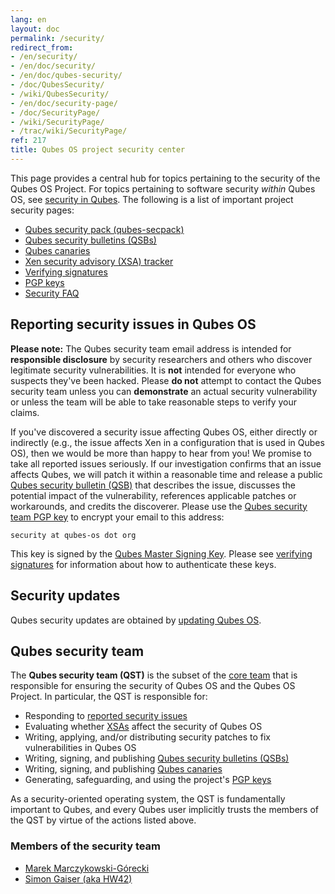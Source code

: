 ```yaml
---
lang: en
layout: doc
permalink: /security/
redirect_from:
- /en/security/
- /en/doc/security/
- /en/doc/qubes-security/
- /doc/QubesSecurity/
- /wiki/QubesSecurity/
- /en/doc/security-page/
- /doc/SecurityPage/
- /wiki/SecurityPage/
- /trac/wiki/SecurityPage/
ref: 217
title: Qubes OS project security center
---
```


This page provides a central hub for topics pertaining to the security of the
Qubes OS Project. For topics pertaining to software security *within* Qubes OS,
see [security in Qubes](/doc/#security-in-qubes). The following is a list of
important project security pages:

- [Qubes security pack (qubes-secpack)](/security/pack/)
- [Qubes security bulletins (QSBs)](/security/qsb/)
- [Qubes canaries](/security/canary/)
- [Xen security advisory (XSA) tracker](/security/xsa/)
- [Verifying signatures](/security/verifying-signatures/)
- [PGP keys](https://keys.qubes-os.org/keys/)
- [Security FAQ](/faq/#general--security)

## Reporting security issues in Qubes OS

<div class="alert alert-warning" role="alert">
  <i class="fa fa-exclamation-circle"></i>
  <b>Please note:</b> The Qubes security team email address is intended for
  <b>responsible disclosure</b> by security researchers and others who discover
  legitimate security vulnerabilities. It is <b>not</b> intended for everyone
  who suspects they've been hacked. Please <b>do not</b> attempt to contact the
  Qubes security team unless you can <b>demonstrate</b> an actual security
  vulnerability or unless the team will be able to take reasonable steps to
  verify your claims.
</div>

If you've discovered a security issue affecting Qubes OS, either directly or
indirectly (e.g., the issue affects Xen in a configuration that is used in
Qubes OS), then we would be more than happy to hear from you! We promise to
take all reported issues seriously. If our investigation confirms that an issue
affects Qubes, we will patch it within a reasonable time and release a public
[Qubes security bulletin (QSB)](/security/qsb/) that describes the issue,
discusses the potential impact of the vulnerability, references applicable
patches or workarounds, and credits the discoverer. Please use the [Qubes
security team PGP
key](https://keys.qubes-os.org/keys/qubes-os-security-team-key.asc) to encrypt
your email to this address:

```
security at qubes-os dot org
```

This key is signed by the [Qubes Master Signing
Key](https://keys.qubes-os.org/keys/qubes-master-signing-key.asc). Please see
[verifying signatures](/security/verifying-signatures/) for information about
how to authenticate these keys.

## Security updates

Qubes security updates are obtained by [updating Qubes
OS](/doc/how-to-update/).

## Qubes security team

The **Qubes security team (QST)** is the subset of the [core
team](/team/#core-team) that is responsible for ensuring the security of Qubes
OS and the Qubes OS Project. In particular, the QST is responsible for:

- Responding to [reported security
  issues](#reporting-security-issues-in-qubes-os)
- Evaluating whether [XSAs](/security/xsa/) affect the security of Qubes OS
- Writing, applying, and/or distributing security patches to fix
  vulnerabilities in Qubes OS
- Writing, signing, and publishing [Qubes security bulletins
  (QSBs)](/security/qsb/)
- Writing, signing, and publishing [Qubes canaries](/security/canary/)
- Generating, safeguarding, and using the project's [PGP
  keys](https://keys.qubes-os.org/keys/)

As a security-oriented operating system, the QST is fundamentally important to
Qubes, and every Qubes user implicitly trusts the members of the QST by virtue
of the actions listed above.

### Members of the security team

- [Marek Marczykowski-Górecki](/team/#marek-marczykowski-górecki)
- [Simon Gaiser (aka HW42)](/team/#simon-gaiser-aka-hw42)
